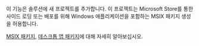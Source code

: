 ﻿이 기능은 솔루션에 새 프로젝트를 추가합니다. 이 프로젝트는 Microsoft Store를 통한 사이드 로딩 또는 배포를 위해 Windows 애플리케이션을 포함하는 MSIX 패키지 생성을 허용합니다.

[MSIX 패키지](https://aka.ms/msix), [데스크톱 앱 패키지](https://docs.microsoft.com/windows/msix/desktop/desktop-to-uwp-packaging-dot-net)에 대해 자세히 알아보십시오.

